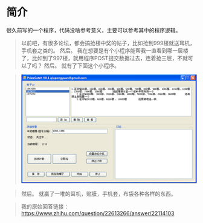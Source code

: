 # 简介
很久前写的一个程序，代码没啥参考意义，主要可以参考其中的程序逻辑。

> 以前吧，有很多论坛，都会搞抢楼中奖的帖子，比如抢到999楼就送耳机，手机套之类的。
> 然后。
> 我在想要是有个小程序能帮我一直看到哪一层楼了，比如到了997楼，就用程序POST提交数据过去，连着抢三层，不就可以了吗？
> 然后。
> 就有了下面这个小程序。

> ![截图](https://github.com/ParryQiu/Discuz-BBS-Auto-Post-Get-Award/blob/master/snap.jpg)

> 然后。
> 就赢了一堆的耳机，贴膜，手机套，布袋各种各样的东西。

> 我的原始回答链接：https://www.zhihu.com/question/22613266/answer/22114103
